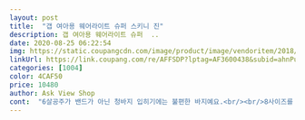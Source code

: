 ```yaml
---
layout: post 
title:  "갭 여아용 웨어라이트 슈퍼 스키니 진" 
description: 갭 여아용 웨어라이트 슈퍼  ..
date: 2020-08-25 06:22:54 
img: https://static.coupangcdn.com/image/product/image/vendoritem/2018/08/23/3896139486/4a61cbb5-f2c5-4247-9363-eb303e3f7e02.jpg 
linkUrl: https://link.coupang.com/re/AFFSDP?lptag=AF3600438&subid=ahnPublicAsk&pageKey=124787890&itemId=369300501&vendorItemId=3896139486&traceid=V0-113-339dd858f334ed4e 
categories: [1004] 
color: 4CAF50 
price: 10480 
author: Ask View Shop 
cont:  "6살공주가 밴드가 아닌 청바지 입히기에는 불편한 바지예요.<br/><br/>8사이즈를 입히면 몸에 달라붙어 예쁘지만 앉으면 엉덩이를 타고 내려가기때문에 10사이즈를 입혀요.<br/> 134센티 28키로<br/>다른청바지를 입어보고 엄청 편하다해서 어제 오후 같이 골라서 주문함.<br/><br/>딸아이가 엄마 별 5개줘.<br/><br/>라고 할정도임.<br/> 사이즈별로 구매해뒀다가 입힐까?잠시 생각.<br/> ㅋ ㅋ<br/>무료배송 당일배송 넘 좋아요<br/>무지 얇고 부들부들해요<br/>사이즈 8<br/>색상 너무 이뻐요<br/>스판끼는 쪼금<br/>아이가 다리가 긴 펀인데도 기장 너넉하니 내년엔 좀더 예쁘게 입힐수 있을꺼 같아요.<br/><br/>아침에 일어나자마자 딸아이 입혀봄.<br/><br/>예전에는 청바지가 불편하다고 입지 않았는데<br/>우리아이 키135 몸무게25 키로 조금더 통통했으면 스키니처럼 딱 맞고 이뻤을텐데... <br/><br/>쫄바지처럼 편하다고 핏도 예술입니다.<br/><br/>하지만 어른 스키니 처럼 또는 쫄쫄이 같은 스판은 아니에요.<br/><br/>허리는 헐렁 하지만 모든 옷이 그러구... <br/>ㅎ ㅎ<br/>후기보고 가격도 착해서 좀 크면 입히려고 넉넉한 사이즈로 미리 준비해놓았어요.<br/><br/>" 
---
```

